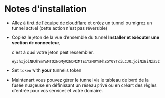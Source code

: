 # Notes d'installation

- Allez à [tiret de l'équipe de cloudflare](https://dash.teams.cloudflare.com) et créez un tunnel ou migrez un tunnel actuel (cette action n'est pas réversible)

- Copiez le jeton de la vue d'ensemble du tunnel **Installer et exécuter une section de connecteur**,

  c'est à quoi votre jeton peut ressembler.

  ```text
  eyJhIjoiNDJhYmYwMTQzNGMyUzNDMzMTE1Y2M0YmFhZGY0YTciLCJ0IjoiNzBiNza5zTItMWViMS00MjdjaWFiZEtZWMwdzIwNmQwZmIiwicyI6IlltRmxPV1ExTldZdE16a3lOUzAwsW1KbUZUZJJPVGN0Wm1VelptVmpa1VelptVmpak00T1dZeiJ5
  ```

- Set `token` with **your** tunnel's token

- Maintenant vous pouvez gérer le tunnel via le tableau de bord de la fusée nuageuse en définissant un réseau privé ou en créant des règles d'entrée pour vos services et votre domaine.

